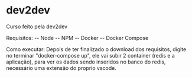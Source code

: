 # dev2dev
Curso feito pela dev2dev

Requisitos: 
-- Node
-- NPM
-- Docker
-- Docker Compose

Como executar:
Depois de ter finalizado o download dos requisitos, digite no terminar "docker-compose up", ele vai subir 2 container (redis e a aplicação), para ver os dados sendo inseridos no banco do redis, necessário uma extensão do proprio vscode.